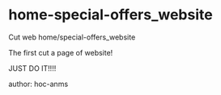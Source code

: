 # home-special-offers_website
Cut web home/special-offers_website

The first cut a page of website!

JUST DO IT!!!!

author: hoc-anms

